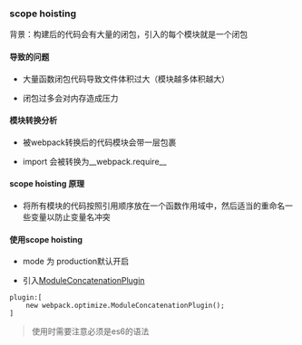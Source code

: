 ### scope hoisting

背景：构建后的代码会有大量的闭包，引入的每个模块就是一个闭包

#### 导致的问题

* 大量函数闭包代码导致文件体积过大（模块越多体积越大）

* 闭包过多会对内存造成压力

#### 模块转换分析

* 被webpack转换后的代码模块会带一层包裹

* import 会被转换为__webpack.require__

#### scope hoisting 原理

* 将所有模块的代码按照引用顺序放在一个函数作用域中，然后适当的重命名一些变量以防止变量名冲突

#### 使用scope hoisting

* mode 为 production默认开启

* 引入[ModuleConcatenationPlugin](https://webpack.docschina.org/plugins/module-concatenation-plugin/#root)

```
plugin:[
    new webpack.optimize.ModuleConcatenationPlugin();
]
```

> 使用时需要注意必须是es6的语法
